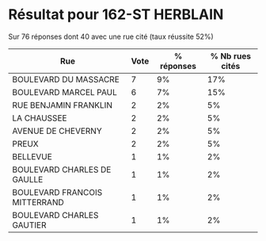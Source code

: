 # Résultat pour 162-ST HERBLAIN

Sur 76 réponses dont 40 avec une rue cité (taux réussite 52%)

| Rue | Vote | % réponses | % Nb rues cités|
|-----|------|------------|----------------|
| BOULEVARD DU MASSACRE | 7 | 9% | 17%|
| BOULEVARD MARCEL PAUL | 6 | 7% | 15%|
| RUE BENJAMIN FRANKLIN | 2 | 2% | 5%|
| LA CHAUSSEE | 2 | 2% | 5%|
| AVENUE DE CHEVERNY | 2 | 2% | 5%|
| PREUX | 2 | 2% | 5%|
| BELLEVUE | 1 | 1% | 2%|
| BOULEVARD CHARLES DE GAULLE | 1 | 1% | 2%|
| BOULEVARD FRANCOIS MITTERRAND | 1 | 1% | 2%|
| BOULEVARD CHARLES GAUTIER | 1 | 1% | 2%|

